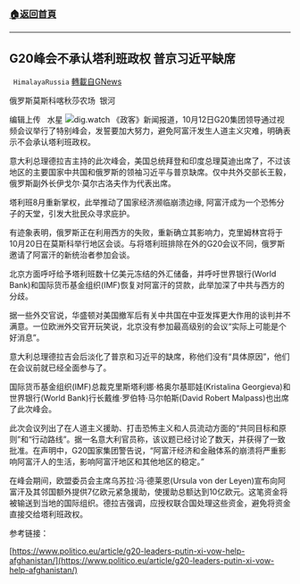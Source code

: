 ###  [:house:返回首頁](https://github.com/ourhimalayas/txt)
---


## G20峰会不承认塔利班政权 普京习近平缺席
` HimalayaRussia` [轉載自GNews](https://gnews.org/zh-hans/1594775/)

俄罗斯莫斯科喀秋莎农场  银河

编辑上传   水星
![](https://assets.gnews.org/wp-content/uploads/2021/10/G.png)dig.watch
《政客》新闻报道，10月12日G20集团领导通过视频会议举行了特别峰会，发誓要加大努力，避免阿富汗发生人道主义灾难，明确表示不会承认塔利班政权。

意大利总理德拉吉主持的此次峰会，美国总统拜登和印度总理莫迪出席了，不过该地区的主要国家中共国和俄罗斯的领袖习近平与普京缺席。仅中共外交部长王毅，俄罗斯副外长伊戈尔·莫尔古洛夫作为代表出席。

塔利班8月重新掌权，此举推动了国家经济濒临崩溃边缘, 阿富汗成为一个恐怖分子的天堂，引发大批民众寻求庇护。

有迹象表明，俄罗斯正在利用西方的失败，重新确立其影响力，克里姆林宫将于10月20日在莫斯科举行地区会谈。与将塔利班排除在外的G20会议不同，俄罗斯邀请了阿富汗的新统治者参加会谈。

北京方面呼吁给予塔利班数十亿美元冻结的外汇储备，并呼吁世界银行(World Bank)和国际货币基金组织(IMF)恢复对阿富汗的贷款，此举加深了中共与西方的分歧。

据一些外交官说，华盛顿对美国撤军后有关中共国在中亚发挥更大作用的谈判并不满意。一位欧洲外交官开玩笑说，北京没有参加最高级别的会议“实际上可能是个好消息”。

意大利总理德拉吉会后淡化了普京和习近平的缺席，称他们没有“具体原因”，他们在会议前就已经全面参与了。

国际货币基金组织(IMF)总裁克里斯塔利娜·格奥尔基耶娃(Kristalina Georgieva)和世界银行(World Bank)行长戴维·罗伯特·马尔帕斯(David Robert Malpass)也出席了此次峰会。

此次会议列出了在人道主义援助、打击恐怖主义和人员流动方面的“共同目标和原则”和“行动路线”。据一名意大利官员称，该议题已经讨论了数天，并获得了一致批准。在声明中，G20国家集团警告说，“阿富汗经济和金融体系的崩溃将严重影响阿富汗人的生活，影响阿富汗地区和其他地区的稳定。”

在峰会期间，欧盟委员会主席乌苏拉·冯·德莱恩(Ursula von der Leyen)宣布向阿富汗及其邻国额外提供7亿欧元紧急援助，使援助总额达到10亿欧元。这笔资金将被输送到当地的国际组织。德拉吉强调，应授权联合国处理这些资金，避免将资金直接交给塔利班政权。

参考链接：

[https://www.politico.eu/article/g20-leaders-putin-xi-vow-help-afghanistan/](https://www.politico.eu/article/g20-leaders-putin-xi-vow-help-afghanistan/)
